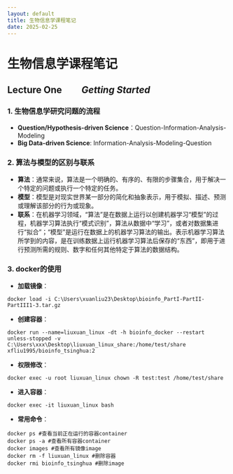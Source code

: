 ```yaml
---
layout: default
title: 生物信息学课程笔记
date: 2025-02-25
---
```


# 生物信息学课程笔记

## Lecture One &nbsp;&nbsp;&nbsp;&nbsp;&nbsp;&nbsp;&nbsp;&nbsp;*Getting Started*

### 1. 生物信息学研究问题的流程

   - **Question/Hypothesis-driven Science**：Question-Information-Analysis-Modeling
   - **Big Data-driven Science**: Information-Analysis-Modeling-Question

### 2. 算法与模型的区别与联系

   - **算法**：通常来说，算法是一个明确的、有序的、有限的步骤集合，用于解决一个特定的问题或执行一个特定的任务。
   - **模型**：模型是对现实世界某一部分的简化和抽象表示，用于模拟、描述、预测或理解该部分的行为或现象。
   - **联系**：在机器学习领域，“算法”是在数据上运行以创建机器学习“模型”的过程，机器学习算法执行“模式识别”，算法从数据中“学习”，或者对数据集进行“拟合”；“模型”是运行在数据上的机器学习算法的输出。表示机器学习算法所学到的内容，是在训练数据上运行机器学习算法后保存的“东西”，即用于进行预测所需的规则、数字和任何其他特定于算法的数据结构。

### 3. docker的使用

   - **加载镜像**：

   ```shell
   docker load -i C:\Users\xuanliu23\Desktop\bioinfo_PartI-PartII-PartIII1-3.tar.gz
   ```

   - **创建容器**：

   ```shell
   docker run --name=liuxuan_linux -dt -h bioinfo_docker --restart unless-stopped -v C:\Users\xxx\Desktop\liuxuan_linux_share:/home/test/share xfliu1995/bioinfo_tsinghua:2
   ```

   - **权限修改**：

   ```shell
   docker exec -u root liuxuan_linux chown -R test:test /home/test/share
   ```

   - **进入容器**：

   ```shell
   docker exec -it liuxuan_linux bash
   ```

   - **常用命令**：

   ```shell
   docker ps #查看当前正在运行的容器container
   docker ps -a #查看所有容器container
   docker images #查看所有镜像image
   docker rm -f liuxuan_linux #删除容器
   docker rmi bioinfo_tsinghua #删除image
   ```
